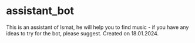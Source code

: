 # assistant_bot
This is an assistant of Ismat, he will help you to find music - if you have any ideas to try for the bot, please suggest. Created on 18.01.2024.
